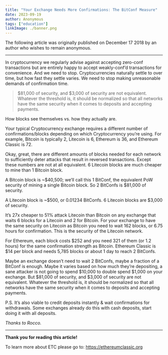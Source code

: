 ```yaml
---
title: "Your Exchange Needs More Confirmations: The BitConf Measure"
date: 2023-09-19
author: Anonymous
tags: ["education"]
linkImage: ./banner.png
---
```


The following article was originally published on December 17 2018 by an author who wishes to remain anonymous.

---

In cryptocurrency we regularly advise against accepting zero-conf transactions but are entirely happy to accept weakly-conf’d transactions for convenience. And we need to stop. Cryptocurrencies naturally settle to over time, but how fast they settle varies. We need to stop making unreasonable demands of confirmation time.

> $81,000 of security, and $3,000 of security are not equivalent. Whatever the threshold is, it should be normalized so that all networks have the same security when it comes to deposits and accepting payments.

How blocks see themselves vs. how they actually are.

Your typical Cryptocurrency exchange requires a different number of confirmations/blocks depending on which Cryptocurrency you’re using. For example, Bitcoin is typically 2, Litecoin is 6, Ethereum is 36, and Ethereum Classic is 72.

Okay, great, there are different amounts of blocks needed for each network to sufficiently deter attacks that result in reversed transactions. Except these numbers are not at all equivalent. 6 Litecoin blocks are much cheaper to mine than 1 Bitcoin block.

A Bitcoin block is ~$40,500; we’ll call this 1 BitConf, the equivalent PoW security of mining a single Bitcoin block. So 2 BitConfs is $81,000 of security.

A Litecoin block is ~$500, or 0.01234 BitConfs. 6 Litecoin blocks are $3,000 of security.

It’s 27x cheaper to 51% attack Litecoin than Bitcoin on any exchange that waits 6 blocks for a Litecoin and 2 for Bitcoin. For your exchange to have the same security on Litecoin as Bitcoin you need to wait 162 blocks, or 6.75 hours for confirmation. This is the security of the Litecoin network.

For Ethereum, each block costs $252 and you need 321 of them (or 1.2 hours) for the same confirmation strength as Bitcoin. Ethereum Classic is $14 per block and needs 5,785 blocks or about 1 day to reach 2 BitConfs.

Maybe an exchange doesn’t need to wait 2 BitConfs, maybe a fraction of a BitConf is enough. Maybe it varies based on how much they’re depositing, a sane attacker is not going to spend $10,000 to double spend $1,000 on your exchange. But $81,000 of security, and $3,000 of security are not equivalent. Whatever the threshold is, it should be normalized so that all networks have the same security when it comes to deposits and accepting payments.

P.S. It’s also viable to credit deposits instantly & wait confirmations for withdrawals. Some exchanges already do this with cash deposits, start doing it with all deposits.

*Thanks to  Rocco.*

---

**Thank you for reading this article!**

To learn more about ETC please go to: https://ethereumclassic.org

